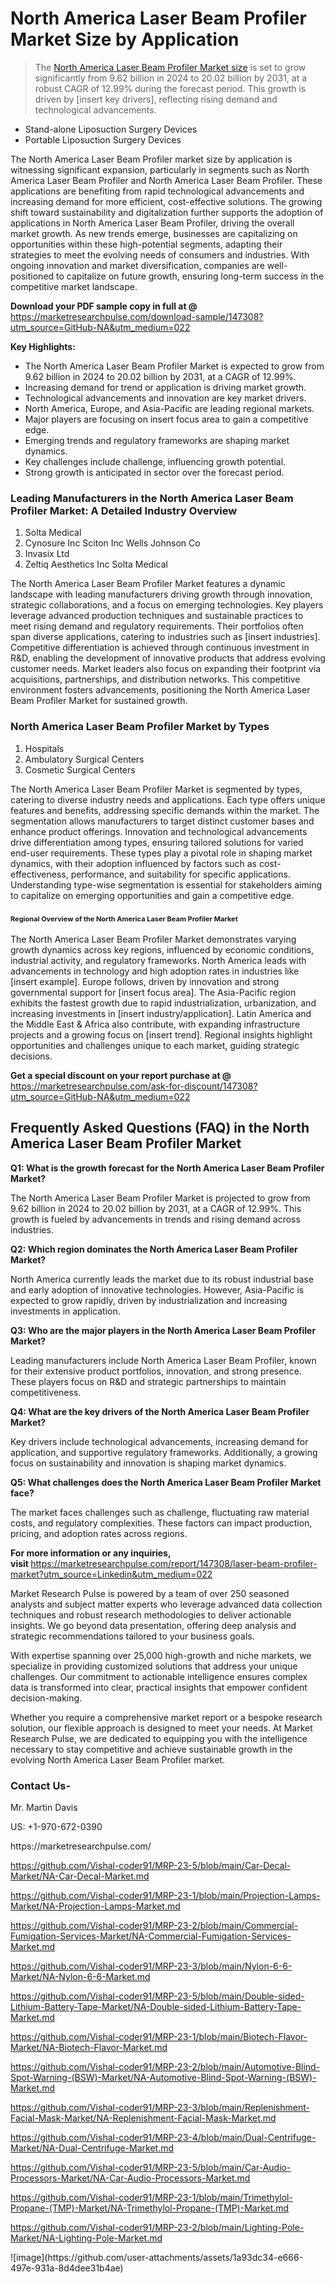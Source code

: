 <h1>North America Laser Beam Profiler Market&nbsp;Size by Application</h1><blockquote><p>The <a href="https://marketresearchpulse.com/download-sample/147308?utm_source=GitHub-NA&amp;utm_medium=022">North America Laser Beam Profiler Market size</a> is set to grow significantly from 9.62 billion in 2024 to 20.02 billion by 2031, at a robust CAGR of 12.99% during the forecast period. This growth is driven by [insert key drivers], reflecting rising demand and technological advancements.</p></blockquote><ul><li>Stand-alone Liposuction Surgery Devices<li> Portable Liposuction Surgery Devices</li></ul><p>The North America Laser Beam Profiler market size by application is witnessing significant expansion, particularly in segments such as North America Laser Beam Profiler and North America Laser Beam Profiler. These applications are benefiting from rapid technological advancements and increasing demand for more efficient, cost-effective solutions. The growing shift toward sustainability and digitalization further supports the adoption of applications in North America Laser Beam Profiler, driving the overall market growth. As new trends emerge, businesses are capitalizing on opportunities within these high-potential segments, adapting their strategies to meet the evolving needs of consumers and industries. With ongoing innovation and market diversification, companies are well-positioned to capitalize on future growth, ensuring long-term success in the competitive market landscape.</p><p><strong>Download your PDF sample copy in full at @ </strong><a href="https://marketresearchpulse.com/download-sample/147308?utm_source=GitHub-NA&amp;utm_medium=022">https://marketresearchpulse.com/download-sample/147308?utm_source=GitHub-NA&amp;utm_medium=022</a></p><p><strong>Key Highlights: </strong></p><ul><li>The North America Laser Beam Profiler Market is expected to grow from 9.62 billion in 2024 to 20.02 billion by 2031, at a CAGR of 12.99%.</li><li>Increasing demand for trend or application is driving market growth.</li><li>Technological advancements and innovation are key market drivers.</li><li>North America, Europe, and Asia-Pacific are leading regional markets.</li><li>Major players are focusing on insert focus area to gain a competitive edge.</li><li>Emerging trends and regulatory frameworks are shaping market dynamics.</li><li>Key challenges include challenge, influencing growth potential.</li><li>Strong growth is anticipated in sector over the forecast period.</li></ul><h3>Leading Manufacturers in the North America Laser Beam Profiler Market: A Detailed Industry Overview</h3><ol><li>Solta Medical</li><li>Cynosure Inc Sciton Inc Wells Johnson Co</li><li>Invasix Ltd</li><li>Zeltiq Aesthetics Inc Solta Medical</li></ol><div class="flex max-w-full flex-col flex-grow"><div class="min-h-8 text-message flex w-full flex-col items-end gap-2 whitespace-normal break-words [.text-message+&amp;]:mt-5" dir="auto" data-message-author-role="assistant" data-message-id="fd8432e4-4910-450d-b182-61b7bfb0a01f" data-message-model-slug="gpt-4o"><div class="flex w-full flex-col gap-1 empty:hidden first:pt-[3px]"><div class="markdown prose w-full break-words dark:prose-invert light"><p>The North America Laser Beam Profiler Market features a dynamic landscape with leading manufacturers driving growth through innovation, strategic collaborations, and a focus on emerging technologies. Key players leverage advanced production techniques and sustainable practices to meet rising demand and regulatory requirements. Their portfolios often span diverse applications, catering to industries such as [insert industries]. Competitive differentiation is achieved through continuous investment in R&amp;D, enabling the development of innovative products that address evolving customer needs. Market leaders also focus on expanding their footprint via acquisitions, partnerships, and distribution networks. This competitive environment fosters advancements, positioning the North America Laser Beam Profiler Market for sustained growth.</p></div></div></div></div><h3>North America Laser Beam Profiler Market by Types</h3><ol><li>Hospitals<li> Ambulatory Surgical Centers<li> Cosmetic Surgical Centers</li></ol><div class="flex max-w-full flex-col flex-grow"><div class="min-h-8 text-message flex w-full flex-col items-end gap-2 whitespace-normal break-words [.text-message+&amp;]:mt-5" dir="auto" data-message-author-role="assistant" data-message-id="084470be-0bb7-4664-bddf-5156b4f41249" data-message-model-slug="gpt-4o-mini"><div class="flex w-full flex-col gap-1 empty:hidden first:pt-[3px]"><div class="markdown prose w-full break-words dark:prose-invert light"><p>The North America Laser Beam Profiler Market is segmented by types, catering to diverse industry needs and applications. Each type offers unique features and benefits, addressing specific demands within the market. The segmentation allows manufacturers to target distinct customer bases and enhance product offerings. Innovation and technological advancements drive differentiation among types, ensuring tailored solutions for varied end-user requirements. These types play a pivotal role in shaping market dynamics, with their adoption influenced by factors such as cost-effectiveness, performance, and suitability for specific applications. Understanding type-wise segmentation is essential for stakeholders aiming to capitalize on emerging opportunities and gain a competitive edge.</p></div></div></div></div><h3><span style="font-size: 11px;">Regional Overview of the North America Laser Beam Profiler Market</span></h3><div class="flex max-w-full flex-col flex-grow"><div class="min-h-8 text-message flex w-full flex-col items-end gap-2 whitespace-normal break-words [.text-message+&amp;]:mt-5" dir="auto" data-message-author-role="assistant" data-message-id="e9038762-ce64-4e30-91c9-9bd413514231" data-message-model-slug="gpt-4o-mini"><div class="flex w-full flex-col gap-1 empty:hidden first:pt-[3px]"><div class="markdown prose w-full break-words dark:prose-invert light"><p>The North America Laser Beam Profiler Market demonstrates varying growth dynamics across key regions, influenced by economic conditions, industrial activity, and regulatory frameworks. North America leads with advancements in technology and high adoption rates in industries like [insert example]. Europe follows, driven by innovation and strong governmental support for [insert focus area]. The Asia-Pacific region exhibits the fastest growth due to rapid industrialization, urbanization, and increasing investments in [insert industry/application]. Latin America and the Middle East &amp; Africa also contribute, with expanding infrastructure projects and a growing focus on [insert trend]. Regional insights highlight opportunities and challenges unique to each market, guiding strategic decisions.</p></div></div></div></div><p><strong>Get a special discount on your report purchase at @ </strong><a href="https://marketresearchpulse.com/ask-for-discount/147308?utm_source=GitHub-NA&amp;utm_medium=022">https://marketresearchpulse.com/ask-for-discount/147308?utm_source=GitHub-NA&amp;utm_medium=022</a></p><h2>Frequently Asked Questions (FAQ) in the North America Laser Beam Profiler Market</h2><p><strong>Q1: What is the growth forecast for the North America Laser Beam Profiler Market?</strong></p><p>The North America Laser Beam Profiler Market is projected to grow from 9.62 billion in 2024 to 20.02 billion by 2031, at a CAGR of 12.99%. This growth is fueled by advancements in trends and rising demand across industries.</p><p><strong>Q2: Which region dominates the North America Laser Beam Profiler Market?</strong></p><p>North America currently leads the market due to its robust industrial base and early adoption of innovative technologies. However, Asia-Pacific is expected to grow rapidly, driven by industrialization and increasing investments in application.</p><p><strong>Q3: Who are the major players in the North America Laser Beam Profiler Market?</strong></p><p>Leading manufacturers include North America Laser Beam Profiler, known for their extensive product portfolios, innovation, and strong presence. These players focus on R&amp;D and strategic partnerships to maintain competitiveness.</p><p><strong>Q4: What are the key drivers of the North America Laser Beam Profiler Market?</strong></p><p>Key drivers include technological advancements, increasing demand for application, and supportive regulatory frameworks. Additionally, a growing focus on sustainability and innovation is shaping market dynamics.</p><p><strong>Q5: What challenges does the North America Laser Beam Profiler Market face?</strong></p><p>The market faces challenges such as challenge, fluctuating raw material costs, and regulatory complexities. These factors can impact production, pricing, and adoption rates across regions.</p><p><strong>For more information or any inquiries, visit&nbsp;</strong><a href="https://marketresearchpulse.com/report/147308/laser-beam-profiler-market?utm_source=Linkedin&utm_medium=022">https://marketresearchpulse.com/report/147308/laser-beam-profiler-market?utm_source=Linkedin&utm_medium=022</a></p><p>Market Research Pulse is powered by a team of over 250 seasoned analysts and subject matter experts who leverage advanced data collection techniques and robust research methodologies to deliver actionable insights. We go beyond data presentation, offering deep analysis and strategic recommendations tailored to your business goals.</p><p>With expertise spanning over 25,000 high-growth and niche markets, we specialize in providing customized solutions that address your unique challenges. Our commitment to actionable intelligence ensures complex data is transformed into clear, practical insights that empower confident decision-making.</p><p>Whether you require a comprehensive market report or a bespoke research solution, our flexible approach is designed to meet your needs. At Market Research Pulse, we are dedicated to equipping you with the intelligence necessary to stay competitive and achieve sustainable growth in the evolving North America Laser Beam Profiler market.</p><h3><strong>Contact Us-</strong></h3><p>Mr. Martin Davis</p><p>US: +1-970-672-0390</p><p>https://marketresearchpulse.com/</p><p><a href="https://github.com/Vishal-coder91/MRP-23-5/blob/main/Car-Decal-Market/NA-Car-Decal-Market.md">https://github.com/Vishal-coder91/MRP-23-5/blob/main/Car-Decal-Market/NA-Car-Decal-Market.md</a></p><p><a href="https://github.com/Vishal-coder91/MRP-23-1/blob/main/Projection-Lamps-Market/NA-Projection-Lamps-Market.md">https://github.com/Vishal-coder91/MRP-23-1/blob/main/Projection-Lamps-Market/NA-Projection-Lamps-Market.md</a></p><p><a href="https://github.com/Vishal-coder91/MRP-23-2/blob/main/Commercial-Fumigation-Services-Market/NA-Commercial-Fumigation-Services-Market.md">https://github.com/Vishal-coder91/MRP-23-2/blob/main/Commercial-Fumigation-Services-Market/NA-Commercial-Fumigation-Services-Market.md</a></p><p><a href="https://github.com/Vishal-coder91/MRP-23-3/blob/main/Nylon-6-6-Market/NA-Nylon-6-6-Market.md">https://github.com/Vishal-coder91/MRP-23-3/blob/main/Nylon-6-6-Market/NA-Nylon-6-6-Market.md</a></p><p><a href="https://github.com/Vishal-coder91/MRP-23-5/blob/main/Double-sided-Lithium-Battery-Tape-Market/NA-Double-sided-Lithium-Battery-Tape-Market.md">https://github.com/Vishal-coder91/MRP-23-5/blob/main/Double-sided-Lithium-Battery-Tape-Market/NA-Double-sided-Lithium-Battery-Tape-Market.md</a></p><p><a href="https://github.com/Vishal-coder91/MRP-23-1/blob/main/Biotech-Flavor-Market/NA-Biotech-Flavor-Market.md">https://github.com/Vishal-coder91/MRP-23-1/blob/main/Biotech-Flavor-Market/NA-Biotech-Flavor-Market.md</a></p><p><a href="https://github.com/Vishal-coder91/MRP-23-2/blob/main/Automotive-Blind-Spot-Warning-(BSW)-Market/NA-Automotive-Blind-Spot-Warning-(BSW)-Market.md">https://github.com/Vishal-coder91/MRP-23-2/blob/main/Automotive-Blind-Spot-Warning-(BSW)-Market/NA-Automotive-Blind-Spot-Warning-(BSW)-Market.md</a></p><p><a href="https://github.com/Vishal-coder91/MRP-23-3/blob/main/Replenishment-Facial-Mask-Market/NA-Replenishment-Facial-Mask-Market.md">https://github.com/Vishal-coder91/MRP-23-3/blob/main/Replenishment-Facial-Mask-Market/NA-Replenishment-Facial-Mask-Market.md</a></p><p><a href="https://github.com/Vishal-coder91/MRP-23-4/blob/main/Dual-Centrifuge-Market/NA-Dual-Centrifuge-Market.md">https://github.com/Vishal-coder91/MRP-23-4/blob/main/Dual-Centrifuge-Market/NA-Dual-Centrifuge-Market.md</a></p><p><a href="https://github.com/Vishal-coder91/MRP-23-5/blob/main/Car-Audio-Processors-Market/NA-Car-Audio-Processors-Market.md">https://github.com/Vishal-coder91/MRP-23-5/blob/main/Car-Audio-Processors-Market/NA-Car-Audio-Processors-Market.md</a></p><p><a href="https://github.com/Vishal-coder91/MRP-23-1/blob/main/Trimethylol-Propane-(TMP)-Market/NA-Trimethylol-Propane-(TMP)-Market.md">https://github.com/Vishal-coder91/MRP-23-1/blob/main/Trimethylol-Propane-(TMP)-Market/NA-Trimethylol-Propane-(TMP)-Market.md</a></p><p><a href="https://github.com/Vishal-coder91/MRP-23-2/blob/main/Lighting-Pole-Market/NA-Lighting-Pole-Market.md">https://github.com/Vishal-coder91/MRP-23-2/blob/main/Lighting-Pole-Market/NA-Lighting-Pole-Market.md</a></p>
![image](https://github.com/user-attachments/assets/1a93dc34-e666-497e-931a-8d4dee31b4ae)
